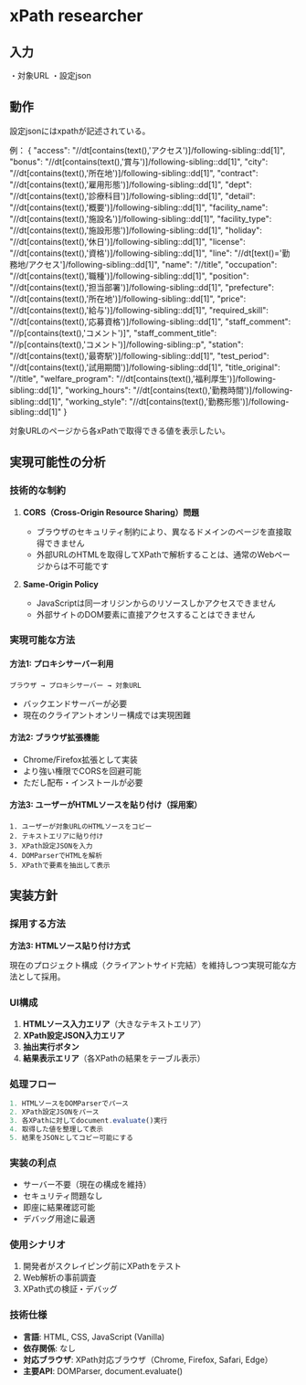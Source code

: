 # xPath researcher

## 入力
・対象URL
・設定json

## 動作
設定jsonにはxpathが記述されている。

例：
{
    "access": "//dt[contains(text(),'アクセス')]/following-sibling::dd[1]",
    "bonus": "//dt[contains(text(),'賞与')]/following-sibling::dd[1]",
    "city": "//dt[contains(text(),'所在地')]/following-sibling::dd[1]",
    "contract": "//dt[contains(text(),'雇用形態')]/following-sibling::dd[1]",
    "dept": "//dt[contains(text(),'診療科目')]/following-sibling::dd[1]",
    "detail": "//dt[contains(text(),'概要')]/following-sibling::dd[1]",
    "facility_name": "//dt[contains(text(),'施設名')]/following-sibling::dd[1]",
    "facility_type": "//dt[contains(text(),'施設形態')]/following-sibling::dd[1]",
    "holiday": "//dt[contains(text(),'休日')]/following-sibling::dd[1]",
    "license": "//dt[contains(text(),'資格')]/following-sibling::dd[1]",
    "line": "//dt[text()='勤務地/アクセス']/following-sibling::dd[1]",
    "name": "//title",
    "occupation": "//dt[contains(text(),'職種')]/following-sibling::dd[1]",
    "position": "//dt[contains(text(),'担当部署')]/following-sibling::dd[1]",
    "prefecture": "//dt[contains(text(),'所在地')]/following-sibling::dd[1]",
    "price": "//dt[contains(text(),'給与')]/following-sibling::dd[1]",
    "required_skill": "//dt[contains(text(),'応募資格')]/following-sibling::dd[1]",
    "staff_comment": "//p[contains(text(),'コメント')]",
    "staff_comment_title": "//p[contains(text(),'コメント')]/following-sibling::p",
    "station": "//dt[contains(text(),'最寄駅')]/following-sibling::dd[1]",
    "test_period": "//dt[contains(text(),'試用期間')]/following-sibling::dd[1]",
    "title_original": "//title",
    "welfare_program": "//dt[contains(text(),'福利厚生')]/following-sibling::dd[1]",
    "working_hours": "//dt[contains(text(),'勤務時間')]/following-sibling::dd[1]",
    "working_style": "//dt[contains(text(),'勤務形態')]/following-sibling::dd[1]"
}

対象URLのページから各xPathで取得できる値を表示したい。

## 実現可能性の分析

### 技術的な制約

1. **CORS（Cross-Origin Resource Sharing）問題**
   - ブラウザのセキュリティ制約により、異なるドメインのページを直接取得できません
   - 外部URLのHTMLを取得してXPathで解析することは、通常のWebページからは不可能です

2. **Same-Origin Policy**
   - JavaScriptは同一オリジンからのリソースしかアクセスできません
   - 外部サイトのDOM要素に直接アクセスすることはできません

### 実現可能な方法

#### 方法1: プロキシサーバー利用
```
ブラウザ → プロキシサーバー → 対象URL
```
- バックエンドサーバーが必要
- 現在のクライアントオンリー構成では実現困難

#### 方法2: ブラウザ拡張機能
- Chrome/Firefox拡張として実装
- より強い権限でCORSを回避可能
- ただし配布・インストールが必要

#### 方法3: ユーザーがHTMLソースを貼り付け（採用案）
```
1. ユーザーが対象URLのHTMLソースをコピー
2. テキストエリアに貼り付け
3. XPath設定JSONを入力
4. DOMParserでHTMLを解析
5. XPathで要素を抽出して表示
```

## 実装方針

### 採用する方法
**方法3: HTMLソース貼り付け方式**

現在のプロジェクト構成（クライアントサイド完結）を維持しつつ実現可能な方法として採用。

### UI構成
1. **HTMLソース入力エリア**（大きなテキストエリア）
2. **XPath設定JSON入力エリア**
3. **抽出実行ボタン**
4. **結果表示エリア**（各XPathの結果をテーブル表示）

### 処理フロー
```javascript
1. HTMLソースをDOMParserでパース
2. XPath設定JSONをパース
3. 各XPathに対してdocument.evaluate()実行
4. 取得した値を整理して表示
5. 結果をJSONとしてコピー可能にする
```

### 実装の利点
- サーバー不要（現在の構成を維持）
- セキュリティ問題なし
- 即座に結果確認可能
- デバッグ用途に最適

### 使用シナリオ
1. 開発者がスクレイピング前にXPathをテスト
2. Web解析の事前調査
3. XPath式の検証・デバッグ

### 技術仕様
- **言語**: HTML, CSS, JavaScript (Vanilla)
- **依存関係**: なし
- **対応ブラウザ**: XPath対応ブラウザ（Chrome, Firefox, Safari, Edge）
- **主要API**: DOMParser, document.evaluate()
